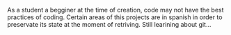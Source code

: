 As a student a begginer at the time of creation, code may not have the best practices of coding.
Certain areas of this projects are in spanish in order to preservate its state at the moment of retriving.
Still learining about git...
